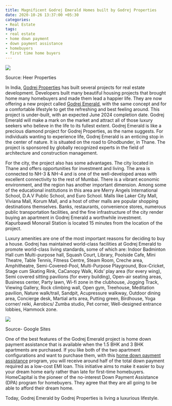```yaml
---
title: Magnificent Godrej Emerald Homes built by Godrej Properties
date: 2020-10-26 13:37:00 +05:30
categories:
- Real Estate
tags:
- real estate
- home down payment
- down payment assistance
- homebuyers
- first time home buyers
---
```


**[![](https://lh4.googleusercontent.com/CIJ_rS_2VwJt2dBtc0MhJJMcullYnZ1kzHq9daQjO0drWahPTD2BNYCt9gxtHr5rD_2LKVOI4edUOnIsn2mYuxxY2IzbPO_YiK4x1J7LTGWsIbrjzRtus3RiwQzT7q_-R7bzzhD7)](https://homecapital.in/property/65/Godrej-Emerald-3-BHK)**

Source: Heer Properties

In India, [Godrej Properties](https://homecapital.in/offering/developer/godrej-properties) has built several projects for real estate development. Developers built many beautiful housing projects that brought home many homebuyers and made them lead a happier life. They are now offering a new project called [Godrej Emerald](https://homecapital.in/property/65/Godrej-Emerald-3-BHK), with the same concept and for a comfortable lifestyle to get the refreshing and best feeling around. This project is under-built, with an expected June 2024 completion date. Godrej Emerald will make a mark on the market and attract all of those luxury seekers who believe in the life to its fullest extent. Godrej Emerald is like a precious diamond project for Godrej Properties, as the name suggests. For individuals wanting to experience life, Godrej Emerald is an enticing stop in the center of nature. It is situated on the road to Ghodbunder, in Thane. The project is sponsored by globally recognized experts in the field of architecture and construction management.

For the city, the project also has some advantages. The city located in Thane and offers opportunities for investment and living. The area is connected to NH-3 & NH-4 and is one of the well-developed areas with excellent connectivity to the rest of Mumbai. There is a vibrant economic environment, and the region has another important dimension. Among some of the educational institutions in this area are Merry Angels International School, D.A.V Public School, and Euro School. Malls like Laker City Mall, Viviana Mall, Korum Mall, and a host of other malls are popular shopping destinations themselves. Banks, restaurants, convenience stores, numerous public transportation facilities, and the fine infrastructure of the city render buying an apartment in Godrej Emerald a worthwhile investment. Kapurbawdi Monorail Station is located 15 minutes from the location of the project.

Luxury amenities are one of the most important reasons for deciding to buy a house. Godrej has maintained world-class facilities at Godrej Emerald to promote world-class living standards, some of which are: Indoor Badminton Hall cum Multi-purpose hall, Squash Court, Library, Poolside Cafe, Mini Theatre, Table Tennis, Fitness Centre, Steam Room, Creche area, Amphitheatre, Semi-Covered-Pool, Multi-Purpose Playground, Box-Cricket, Stage cum Skating Rink, CaCanopy Walk, Kids’ play area (for every wing), Semi covered sitting pavilions (for every building), Open-air seating areas, Business center, Party lawn, Wi-fi zone in the clubhouse, Jogging Track, Viewing Gallery, Rock climbing wall, Open gym, Treehouse, Meditation pavilion, Nature walk/trail, Sandpit, Acupressure walkway, Outdoor dining area, Concierge desk, Martial arts area, Putting green, Birdhouse, Yoga corner/ reiki, Aerobics/ Zumba studio, Pet corner, Well-designed entrance lobbies, Hammock zone.

**[![](https://lh4.googleusercontent.com/1rdsa__9ebSy5HXvy1rMHYYFY0lDYT0deW7gjf89zSZGrW0nxWktKHvD40cfUykPiBGQ09QnLTpOY_CeE6i1CqQ8GbYCnn0I5SB1asNLRSvDe21SF0wUvA6icpZfCnL0qjcF-Hqy)](https://homecapital.in/program)**

Source- Google Sites

One of the best features of the Godrej Emerald project is home down payment assistance that is available when the 1.5 BHK and 3 BHK apartments are purchased. If you like both of the two apartment configurations and want to purchase them, with this [home down payment assistance](https://homecapital.in/offering) program, you will receive around half of the total down payment required as a low-cost EMI loan. This initiative aims to make it easier to buy your dream home early rather than late for first-time homebuyers. HomeCapital is the pioneer of the no-interest Down Payment Assistance (DPA) program for homebuyers. They agree that they are all going to be able to afford their dream home.

Today, Godrej Emerald by Godrej Properties is living a luxurious lifestyle.